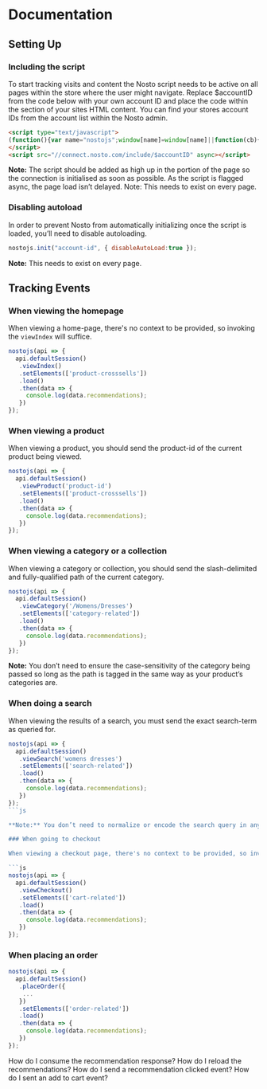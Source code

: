 # Documentation

## Setting Up

### Including the script

To start tracking visits and content the Nosto script needs to be active on all pages within the store where the user might navigate. Replace $accountID from the code below with your own account ID and place the code within the <head> section of your sites HTML content. You can find your stores account IDs from the account list within the Nosto admin.

```html
<script type="text/javascript">
(function(){var name="nostojs";window[name]=window[name]||function(cb){(window[name].q=window[name].q||[]).push(cb);};})();
</script>
<script src="//connect.nosto.com/include/$accountID" async></script>
```

**Note:** The script should be added as high up in the <head> portion of the page so the connection is initialised as soon as possible. As the script is flagged async, the page load isn’t delayed.
Note: This needs to exist on every page.


### Disabling autoload

In order to prevent Nosto from automatically initializing once the script is loaded, you’ll need to disable autoloading.

```js
nostojs.init("account-id", { disableAutoLoad:true });
```

**Note:** This needs to exist on every page.

## Tracking Events

### When viewing the homepage

When viewing a home-page, there's no context to be provided, so invoking the `viewIndex` will suffice.

```js
nostojs(api => {
  api.defaultSession()
   .viewIndex()
   .setElements(['product-crosssells'])
   .load()
   .then(data => {
     console.log(data.recommendations);
   })
});
```


### When viewing a product

When viewing a product, you should send the product-id of the current product being viewed.

```js
nostojs(api => {
  api.defaultSession()
   .viewProduct('product-id')
   .setElements(['product-crosssells'])
   .load()
   .then(data => {
     console.log(data.recommendations);
   })
});
```

### When viewing a category or a collection

When viewing a category or collection, you should send the slash-delimited and fully-qualified path of the current category.

```js
nostojs(api => {
  api.defaultSession()
   .viewCategory('/Womens/Dresses')
   .setElements(['category-related'])
   .load()
   .then(data => {
     console.log(data.recommendations);
   })
});
```

**Note:** You don’t need to ensure the case-sensitivity of the category being passed so long as the path is tagged in the same way as your product’s categories are.

### When doing a search

When viewing the results of a search, you must send the exact search-term as queried for.

```js
nostojs(api => {
  api.defaultSession()
   .viewSearch('womens dresses')
   .setElements(['search-related'])
   .load()
   .then(data => {
     console.log(data.recommendations);
   })
});
```js

**Note:** You don’t need to normalize or encode the search query in any way.

### When going to checkout

When viewing a checkout page, there's no context to be provided, so invoking the `viewCheckout` will suffice.

```js
nostojs(api => {
  api.defaultSession()
   .viewCheckout()
   .setElements(['cart-related'])
   .load()
   .then(data => {
     console.log(data.recommendations);
   })
});
```

### When placing an order

```js
nostojs(api => {
  api.defaultSession()
   .placeOrder({
    ...
   })
   .setElements(['order-related'])
   .load()
   .then(data => {
     console.log(data.recommendations);
   })
});
```





How do I consume the recommendation response?
How do I reload the recommendations?
How do I send a recommendation clicked event?
How do I sent an add to cart event?


